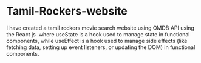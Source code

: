 # Tamil-Rockers-website
I have created a tamil rockers movie search website using OMDB API  using the React js .where useState is a hook used to manage state in functional components, while useEffect is a hook used to manage side effects (like fetching data, setting up event listeners, or updating the DOM) in functional components.
